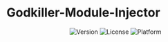 # Godkiller-Module-Injector
<!-- ================== HEADER / HERO ================== -->
<p align="center">
  <img src="https://img.shields.io/badge/version-1.1.4.1-blue" alt="Version" />
  <img src="https://img.shields.io/badge/license-MIT-green" alt="License" />
  <img src="https://img.shields.io/badge/platform-Windows10/11-lightblue" alt="Platform" />
</p>
